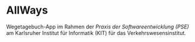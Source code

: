 # AllWays
Wegetagebuch-App im Rahmen der _Praxis der Softwareentwicklung (PSE)_ am Karlsruher Institut für Informatik (KIT) für das Verkehrswesensinstitut.

